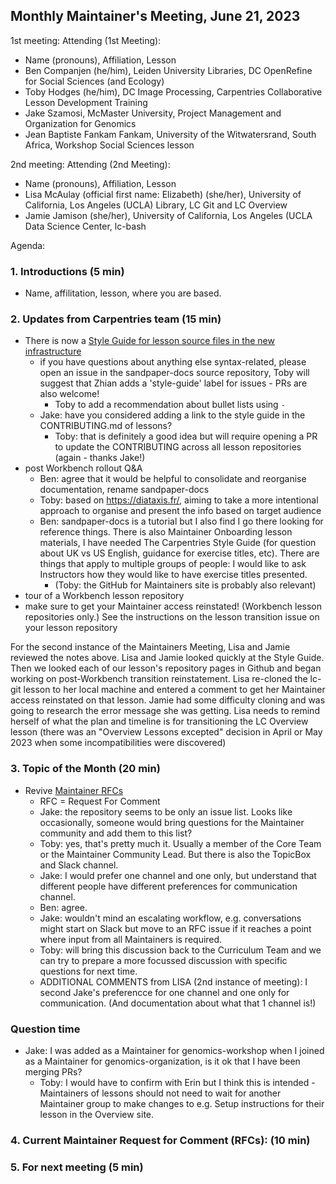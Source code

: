 ## Monthly Maintainer's Meeting, June 21, 2023

1st meeting:
Attending (1st Meeting):
- Name (pronouns), Affiliation, Lesson
- Ben Companjen (he/him), Leiden University Libraries, DC OpenRefine for Social Sciences (and Ecology)
- Toby Hodges (he/him), DC Image Processing, Carpentries Collaborative Lesson Development Training
- Jake Szamosi, McMaster University, Project Management and Organization for Genomics
- Jean Baptiste Fankam Fankam, University of the Witwatersrand, South Africa, Workshop Social Sciences lesson

2nd meeting:
Attending (2nd Meeting): 
- Name (pronouns), Affiliation, Lesson
- Lisa McAulay (official first name: Elizabeth) (she/her), University of California, Los Angeles (UCLA) Library, LC Git and LC Overview
- Jamie Jamison (she/her), University of California, Los Angeles (UCLA Data Science Center, lc-bash

Agenda:

### 1. Introductions (5 min)

- Name, affilitation, lesson, where you are based.

### 2. Updates from Carpentries team (15 min)

- There is now a [Style Guide for lesson source files in the new infrastructure](https://carpentries.github.io/sandpaper-docs/style.html)
    - if you have questions about anything else syntax-related, please open an issue in the sandpaper-docs source repository, Toby will suggest that Zhian adds a 'style-guide' label for issues - PRs are also welcome!
        - Toby to add a recommendation about bullet lists using `-`
    - Jake: have you considered adding a link to the style guide in the CONTRIBUTING.md of lessons?
        - Toby: that is definitely a good idea but will require opening a PR to update the CONTRIBUTING across all lesson repositories (again - thanks Jake!)
- post Workbench rollout Q&A
    - Ben: agree that it would be helpful to consolidate and reorganise documentation, rename sandpaper-docs
    - Toby: based on https://diataxis.fr/, aiming to take a more intentional approach to organise and present the info based on target audience
    - Ben: sandpaper-docs is a tutorial but I also find I go there looking for reference things. There is also Maintainer Onboarding lesson materials, I have needed The Carpentries Style Guide (for question about UK vs US English, guidance for exercise titles, etc). There are things that apply to multiple groups of people: I would like to ask Instructors how they would like to have exercise titles presented.
        - (Toby: the GitHub for Maintainers site is probably also relevant)
- tour of a Workbench lesson repository
- make sure to get your Maintainer access reinstated! (Workbench lesson repositories only.) See the instructions on the lesson transition issue on your lesson repository

For the second instance of the Maintainers Meeting, Lisa and Jamie reviewed the notes above. 
Lisa and Jamie looked quickly at the Style Guide.
Then we looked each of our lesson's repository pages in Github and began working on post-Workbench transition reinstatement. 
Lisa re-cloned the lc-git lesson to her local machine and entered a comment to get her Maintainer access reinstated on that lesson.
Jamie had some difficulty cloning and was going to research the error message she was getting. 
Lisa needs to remind herself of what the plan and timeline is for transitioning the LC Overview lesson (there was an "Overview Lessons excepted" decision in April or May 2023 when some incompatibilities were discovered)

### 3. Topic of the Month (20 min)
- Revive [Maintainer RFCs](https://github.com/carpentries/maintainer-RFCs/issues)
    - RFC = Request For Comment
    - Jake: the repository seems to be only an issue list. Looks like occasionally, someone would bring questions for the Maintainer community and add them to this list?
    - Toby: yes, that's pretty much it. Usually a member of the Core Team or the Maintainer Community Lead. But there is also the TopicBox and Slack channel. 
    - Jake: I would prefer one channel and one only, but understand that different people have different preferences for communication channel.
    - Ben: agree.
    - Jake: wouldn't mind an escalating workflow, e.g. conversations might start on Slack but move to an RFC issue if it reaches a point where input from all Maintainers is required.
    - Toby: will bring this discussion back to the Curriculum Team and we can try to prepare a more focussed discussion with specific questions for next time.
    - ADDITIONAL COMMENTS from LISA (2nd instance of meeting): I second Jake's preferencce for one channel and one only for communication. (And documentation about what that 1 channel is!)

### Question time

- Jake: I was added as a Maintainer for genomics-workshop when I joined as a Maintainer for genomics-organization, is it ok that I have been merging PRs?
    - Toby: I would have to confirm with Erin but I think this is intended - Maintainers of lessons should not need to wait for another Maintainer group to make changes to e.g. Setup instructions for their lesson in the Overview site.

### 4. Current Maintainer Request for Comment (RFCs): (10 min)

### 5. For next meeting (5 min)
